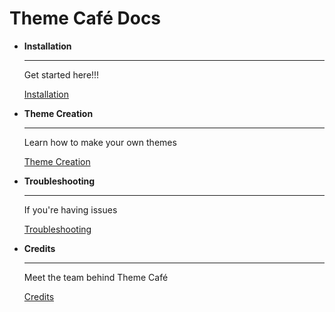 # Theme Café Docs

<div class="grid cards" markdown>

-   __Installation__

    ---

    Get started here!!!

    [Installation](install/files.md)

-   __Theme Creation__

    ---

    Learn how to make your own themes

    [Theme Creation](themecreation/index.md)

-   __Troubleshooting__

    ---

    If you're having issues

    [Troubleshooting](troubleshooting/troubleshooting.md)

-   __Credits__

    ---

    Meet the team behind Theme Café

    [Credits](credits/credits.md)

</div>